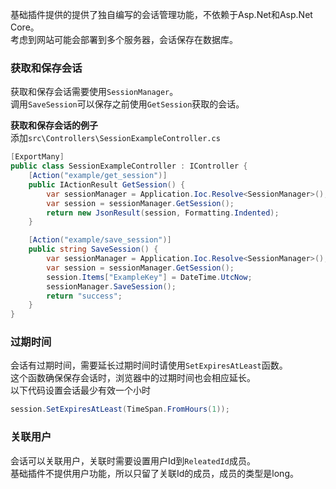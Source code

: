 基础插件提供的提供了独自编写的会话管理功能，不依赖于Asp.Net和Asp.Net Core。<br/>
考虑到网站可能会部署到多个服务器，会话保存在数据库。<br/>

### 获取和保存会话

获取和保存会话需要使用`SessionManager`。<br/>
调用`SaveSession`可以保存之前使用`GetSession`获取的会话。<br/>

**获取和保存会话的例子**<br/>
添加`src\Controllers\SessionExampleController.cs`<br/>
``` csharp
[ExportMany]
public class SessionExampleController : IController {
	[Action("example/get_session")]
	public IActionResult GetSession() {
		var sessionManager = Application.Ioc.Resolve<SessionManager>();
		var session = sessionManager.GetSession();
		return new JsonResult(session, Formatting.Indented);
	}

	[Action("example/save_session")]
	public string SaveSession() {
		var sessionManager = Application.Ioc.Resolve<SessionManager>();
		var session = sessionManager.GetSession();
		session.Items["ExampleKey"] = DateTime.UtcNow;
		sessionManager.SaveSession();
		return "success";
	}
}
```

### 过期时间

会话有过期时间，需要延长过期时间时请使用`SetExpiresAtLeast`函数。<br/>
这个函数确保保存会话时，浏览器中的过期时间也会相应延长。<br/>
以下代码设置会话最少有效一个小时<br/>
``` csharp
session.SetExpiresAtLeast(TimeSpan.FromHours(1));
```

### 关联用户

会话可以关联用户，关联时需要设置用户Id到`ReleatedId`成员。<br/>
基础插件不提供用户功能，所以只留了关联Id的成员，成员的类型是long。<br/>
